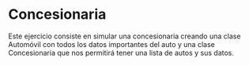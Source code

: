 # Concesionaria
Este ejercicio consiste en simular una concesionaria creando una clase Automóvil con todos los datos importantes del auto y una clase Concesionaria que nos permitirá tener una lista de autos y sus datos.
